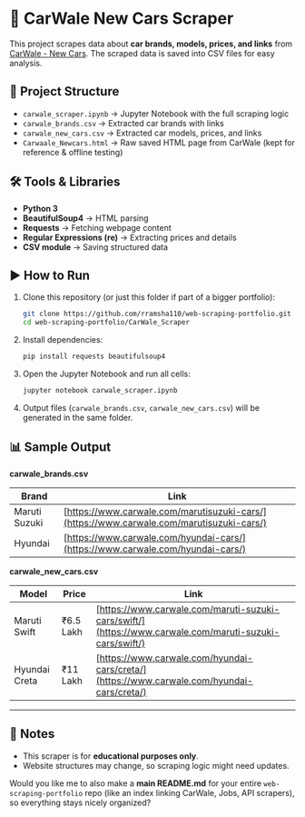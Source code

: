 # 🚗 CarWale New Cars Scraper

This project scrapes data about **car brands, models, prices, and links** from [CarWale - New Cars](https://www.carwale.com/new-cars/).
The scraped data is saved into CSV files for easy analysis.

## 📂 Project Structure

* `carwale_scraper.ipynb` → Jupyter Notebook with the full scraping logic
* `carwale_brands.csv` → Extracted car brands with links
* `carwale_new_cars.csv` → Extracted car models, prices, and links
* `Carwaale_Newcars.html` → Raw saved HTML page from CarWale (kept for reference & offline testing)

## 🛠 Tools & Libraries

* **Python 3**
* **BeautifulSoup4** → HTML parsing
* **Requests** → Fetching webpage content
* **Regular Expressions (re)** → Extracting prices and details
* **CSV module** → Saving structured data

## ▶️ How to Run

1. Clone this repository (or just this folder if part of a bigger portfolio):

   ```bash
   git clone https://github.com/rramsha110/web-scraping-portfolio.git
   cd web-scraping-portfolio/CarWale_Scraper
   ```

2. Install dependencies:

   ```bash
   pip install requests beautifulsoup4
   ```

3. Open the Jupyter Notebook and run all cells:

   ```bash
   jupyter notebook carwale_scraper.ipynb
   ```

4. Output files (`carwale_brands.csv`, `carwale_new_cars.csv`) will be generated in the same folder.

## 📊 Sample Output

**carwale_brands.csv**

| Brand         | Link                                                                                     |
| ------------- | ---------------------------------------------------------------------------------------- |
| Maruti Suzuki | [https://www.carwale.com/marutisuzuki-cars/](https://www.carwale.com/marutisuzuki-cars/) |
| Hyundai       | [https://www.carwale.com/hyundai-cars/](https://www.carwale.com/hyundai-cars/)           |

**carwale_new_cars.csv**

| Model         | Price     | Link                                                                                                   |
| ------------- | --------- | ------------------------------------------------------------------------------------------------------ |
| Maruti Swift  | ₹6.5 Lakh | [https://www.carwale.com/maruti-suzuki-cars/swift/](https://www.carwale.com/maruti-suzuki-cars/swift/) |
| Hyundai Creta | ₹11 Lakh  | [https://www.carwale.com/hyundai-cars/creta/](https://www.carwale.com/hyundai-cars/creta/)             |

---

## 📌 Notes

* This scraper is for **educational purposes only**.
* Website structures may change, so scraping logic might need updates.

Would you like me to also make a **main README.md** for your entire `web-scraping-portfolio` repo (like an index linking CarWale, Jobs, API scrapers), so everything stays nicely organized?
